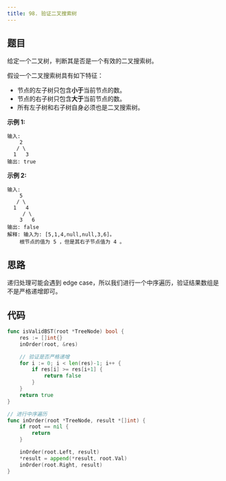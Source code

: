 ```yaml
---
title: 98. 验证二叉搜索树
---
```


## 题目

给定一个二叉树，判断其是否是一个有效的二叉搜索树。

假设一个二叉搜索树具有如下特征：

- 节点的左子树只包含**小于**当前节点的数。
- 节点的右子树只包含**大于**当前节点的数。
- 所有左子树和右子树自身必须也是二叉搜索树。

**示例 1:**

```
输入:
    2
   / \
  1   3
输出: true
```

**示例 2:**

```
输入:
    5
   / \
  1   4
     / \
    3   6
输出: false
解释: 输入为: [5,1,4,null,null,3,6]。
    根节点的值为 5 ，但是其右子节点值为 4 。
```

## 思路

递归处理可能会遇到 edge case，所以我们进行一个中序遍历，验证结果数组是不是严格递增即可。

## 代码

```go
func isValidBST(root *TreeNode) bool {
	res := []int{}
	inOrder(root, &res)

	// 验证是否严格递增
	for i := 0; i < len(res)-1; i++ {
		if res[i] >= res[i+1] {
			return false
		}
	}
	return true
}

// 进行中序遍历
func inOrder(root *TreeNode, result *[]int) {
	if root == nil {
		return
	}

	inOrder(root.Left, result)
	*result = append(*result, root.Val)
	inOrder(root.Right, result)
}
```
